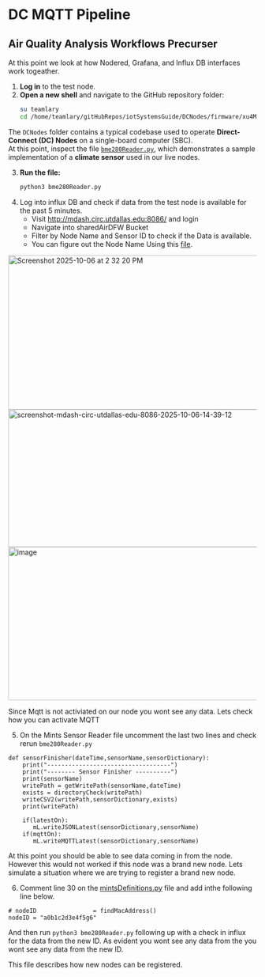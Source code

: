 # DC MQTT Pipeline


## Air Quality Analysis Workflows Precurser
At this point we look at how Nodered, Grafana, and Influx DB interfaces work togeather. 

1. **Log in** to the test node.  
2. **Open a new shell** and navigate to the GitHub repository folder:
   ```bash
   su teamlary
   cd /home/teamlary/gitHubRepos/iotSystemsGuide/DCNodes/firmware/xu4Mqtt/
   ```

The `DCNodes` folder contains a typical codebase used to operate **Direct-Connect (DC) Nodes** on a single-board computer (SBC).  
At this point, inspect the file [`bme280Reader.py`](https://github.com/mi3nts/iotSystemsGuide/blob/main/DCNodes/firmware/xu4Mqtt/bme280Reader.py), which demonstrates a sample implementation of a **climate sensor** used in our live nodes.

3. **Run the file:**
   ```bash
   python3 bme280Reader.py
   ```
4. Log into influx DB and check if data from the test node is available for the past 5 minutes.
   - Visit http://mdash.circ.utdallas.edu:8086/ and login
   - Navigate into sharedAirDFW Bucket
   - Filter by Node Name and Sensor ID to check if the Data is available.
   - You can figure out the Node Name Using this [file](https://github.com/mi3nts/AirQualityAnalysisWorkflows/blob/main/influxdb/nodered-docker/id_lookup.csv).
<img width="574" height="312" alt="Screenshot 2025-10-06 at 2 32 20 PM" src="https://github.com/user-attachments/assets/52e26555-5284-46bf-b153-a0914a6beb9e" /> 
<img width="571" height="278" alt="screenshot-mdash-circ-utdallas-edu-8086-2025-10-06-14-39-12" src="https://github.com/user-attachments/assets/56dcbe13-a586-4c3d-b169-54d126b9520a" /> 
<img width="574" height="310" alt="image" src="https://github.com/user-attachments/assets/6d897a1a-62cd-456f-89d8-527a959d35e6" />

Since Mqtt is not activiated on our node you wont see any data. Lets check how you can activate MQTT

5. On the Mints Sensor Reader file uncomment the last two lines and check rerun `bme280Reader.py`
```
def sensorFinisher(dateTime,sensorName,sensorDictionary):
    print("-----------------------------------")
    print("-------- Sensor Finisher ----------")
    print(sensorName)
    writePath = getWritePath(sensorName,dateTime)
    exists = directoryCheck(writePath)
    writeCSV2(writePath,sensorDictionary,exists)
    print(writePath)

    if(latestOn):
       mL.writeJSONLatest(sensorDictionary,sensorName)
    if(mqttOn):
       mL.writeMQTTLatest(sensorDictionary,sensorName)   
```
At this point you should be able to see data coming in from the node.  However this would not worked if this node  was a brand new node. Lets simulate a situation where we are trying to register a brand new node. 

6. Comment line 30 on the [mintsDefinitions.py](https://github.com/mi3nts/iotSystemsGuide/blob/main/DCNodes/firmware/xu4Mqtt/mintsXU4/mintsDefinitions.py) file and add inthe following line below.
```
# nodeID                = findMacAddress()
nodeID = "a0b1c2d3e4f5g6"
```
And then run `python3 bme280Reader.py` following up with a check in influx for the data from the new ID. As evident you wont see any data from the you wont see any data from the new ID.

This file describes how new nodes can be registered. 








